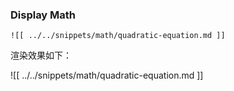 ### Display Math


```
![[ ../../snippets/math/quadratic-equation.md ]]
```
渲染效果如下：

![[ ../../snippets/math/quadratic-equation.md ]]